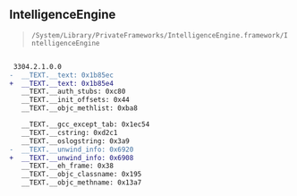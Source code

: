 ## IntelligenceEngine

> `/System/Library/PrivateFrameworks/IntelligenceEngine.framework/IntelligenceEngine`

```diff

 3304.2.1.0.0
-  __TEXT.__text: 0x1b85ec
+  __TEXT.__text: 0x1b85e4
   __TEXT.__auth_stubs: 0xc80
   __TEXT.__init_offsets: 0x44
   __TEXT.__objc_methlist: 0xba8

   __TEXT.__gcc_except_tab: 0x1ec54
   __TEXT.__cstring: 0xd2c1
   __TEXT.__oslogstring: 0x3a9
-  __TEXT.__unwind_info: 0x6920
+  __TEXT.__unwind_info: 0x6908
   __TEXT.__eh_frame: 0x38
   __TEXT.__objc_classname: 0x195
   __TEXT.__objc_methname: 0x13a7

```
